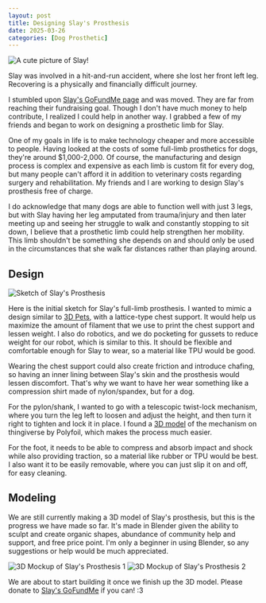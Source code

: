 ```yaml
---
layout: post
title: Designing Slay's Prosthesis
date: 2025-03-26
categories: [Dog Prosthetic]
---
```


![A cute picture of Slay!](https://drive.google.com/thumbnail?id=1_ducvp_C2K3RUo-04_iZEj8bPuwfQBJU)

Slay was involved in a hit-and-run accident, where she lost her front left leg. Recovering is a physically and financially difficult journey.

I stumbled upon [Slay's GoFundMe page](https://www.gofundme.com/f/donate-to-help-brave-dogs-walk-again?qid=77884ab2f74ea37fba78038e259af30d) and was moved. They are far from reaching their fundraising goal. Though I don't have much money to help contribute, I realized I could help in another way. I grabbed a few of my friends and began to work on designing a prosthetic limb for Slay.

One of my goals in life is to make technology cheaper and more accessible to people. Having looked at the costs of some full-limb prosthetics for dogs, they're around $1,000-2,000. Of course, the manufacturing and design process is complex and expensive as each limb is custom fit for every dog, but many people can't afford it in addition to veterinary costs regarding surgery and rehabilitation. My friends and I are working to design Slay's prosthesis free of charge.

I do acknowledge that many dogs are able to function well with just 3 legs, but with Slay having her leg amputated from trauma/injury and then later meeting up and seeing her struggle to walk and constantly stopping to sit down, I believe that a prosthetic limb could help strengthen her mobility. This limb shouldn't be something she depends on and should only be used in the circumstances that she walk far distances rather than playing around.

## Design

![Sketch of Slay's Prosthesis](https://drive.google.com/thumbnail?id=1xXluklFklt6wONoh9c-OJmyR0jfo-H6B)

Here is the initial sketch for Slay's full-limb prosthesis. I wanted to mimic a design similar to [3D Pets](https://www.3dpetsprosthetics.com/), with a lattice-type chest support. It would help us maximize the amount of filament that we use to print the chest support and lessen weight. I also do robotics, and we do pocketing for gussets to reduce weight for our robot, which is similar to this. It should be flexible and comfortable enough for Slay to wear, so a material like TPU would be good.

Wearing the chest support could also create friction and introduce chafing, so having an inner lining between Slay's skin and the prosthesis would lessen discomfort. That's why we want to have her wear something like a compression shirt made of nylon/spandex, but for a dog.

For the pylon/shank, I wanted to go with a telescopic twist-lock mechanism, where you turn the leg left to loosen and adjust the height, and then turn it right to tighten and lock it in place. I found a [3D model](https://www.thingiverse.com/thing:4926237) of the mechanism on thingiverse by Polyfoil, which makes the process much easier.

For the foot, it needs to be able to compress and absorb impact and shock while also providing traction, so a material like rubber or TPU would be best. I also want it to be easily removable, where you can just slip it on and off, for easy cleaning.

## Modeling

We are still currently making a 3D model of Slay's prosthesis, but this is the progress we have made so far. It's made in Blender given the ability to sculpt and create organic shapes, abundance of community help and support, and free price point. I'm only a beginner in using Blender, so any suggestions or help would be much appreciated.

![3D Mockup of Slay's Prosthesis 1](https://drive.google.com/thumbnail?id=1XkQt3uJ3ETGC0fbxPrL1eV1BU_XwDqfl)
![3D Mockup of Slay's Prosthesis 2](https://drive.google.com/thumbnail?id=1KXjGjJhgQsh6NTrMlXvCeKVzO3zyq-Xv)

We are about to start building it once we finish up the 3D model. Please donate to [Slay's GoFundMe](https://www.gofundme.com/f/donate-to-help-brave-dogs-walk-again?qid=77884ab2f74ea37fba78038e259af30d) if you can! :3